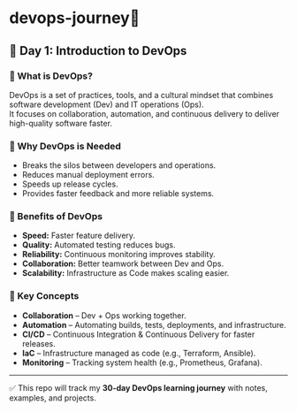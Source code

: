 # devops-journey🚀

## 📌 Day 1: Introduction to DevOps

### 🔹 What is DevOps?
DevOps is a set of practices, tools, and a cultural mindset that combines software development (Dev) and IT operations (Ops).  
It focuses on collaboration, automation, and continuous delivery to deliver high-quality software faster.

### 🔹 Why DevOps is Needed
- Breaks the silos between developers and operations.
- Reduces manual deployment errors.
- Speeds up release cycles.
- Provides faster feedback and more reliable systems.

### 🔹 Benefits of DevOps
- **Speed:** Faster feature delivery.
- **Quality:** Automated testing reduces bugs.
- **Reliability:** Continuous monitoring improves stability.
- **Collaboration:** Better teamwork between Dev and Ops.
- **Scalability:** Infrastructure as Code makes scaling easier.

### 🔹 Key Concepts
- **Collaboration** – Dev + Ops working together.
- **Automation** – Automating builds, tests, deployments, and infrastructure.
- **CI/CD** – Continuous Integration & Continuous Delivery for faster releases.
- **IaC** – Infrastructure managed as code (e.g., Terraform, Ansible).
- **Monitoring** – Tracking system health (e.g., Prometheus, Grafana).

---

✅ This repo will track my **30-day DevOps learning journey** with notes, examples, and projects.
